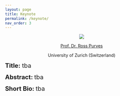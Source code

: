 ```yaml
---
layout: page
title: Keynote
permalink: /keynote/
nav_order: 3
---
```


<p align="center">
<a>
 <img src="{{site.baseurl}}/119.jpg"  ></a>
</p>

 <p align="center">
<a href="https://www.geo.uzh.ch/~rsp/">
 Prof. Dr. Ross Purves </a>
</p>
  
 <p align="center">
 University of Zurich (Switzerland) 
</p>

 


<span style="font-size:20px;"> <strong> Title:</strong> tba

<span style="font-size:20px;"> <strong> Abstract: </strong> tba

<span style="font-size:20px;"> <strong> Short Bio: </strong> tba
